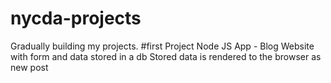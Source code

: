 # nycda-projects
Gradually building my projects.
#first Project
Node JS App - Blog Website with form and data stored in a db
Stored data is rendered to the browser as new post


